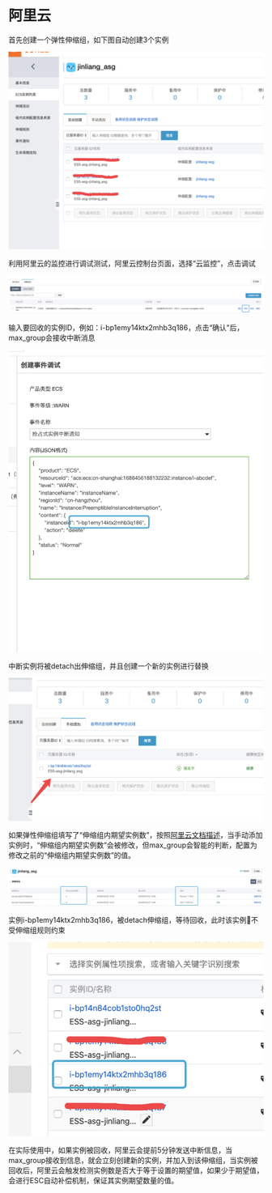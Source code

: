 # 阿里云

首先创建一个弹性伸缩组，如下图自动创建3个实例

![](<../../../.gitbook/assets/image (198).png>)



利用阿里云的监控进行调试测试，阿里云控制台页面，选择“云监控”，点击调试

![](<../../../.gitbook/assets/image (146).png>)

输入要回收的实例ID，例如：i-bp1emy14ktx2mhb3q186，点击“确认”后，max\_group会接收中断消息

![](<../../../.gitbook/assets/image (143).png>)

中断实例将被detach出伸缩组，并且创建一个新的实例进行替换

![](<../../../.gitbook/assets/image (227).png>)

如果弹性伸缩组填写了“伸缩组内期望实例数”，按照[阿里云文档描述](https://yq.aliyun.com/articles/727372?spm=5176.2020520114.0.0.51b8558aT22hMI)，当手动添加实例时，“伸缩组内期望实例数”会被修改，但max\_group会智能的判断，配置为修改之前的“伸缩组内期望实例数”的值。

![](<../../../.gitbook/assets/image (56).png>)

实例i-bp1emy14ktx2mhb3q186，被detach伸缩组，等待回收，此时该实例不受伸缩组规则约束

![](<../../../.gitbook/assets/image (123).png>)

在实际使用中，如果实例被回收，阿里云会提前5分钟发送中断信息，当max\_group接收到信息，就会立刻创建新的实例，并加入到该伸缩组，当实例被回收后，阿里云会触发检测实例数是否大于等于设置的期望值，如果少于期望值，会进行ESC自动补偿机制，保证其实例期望数量的值。

